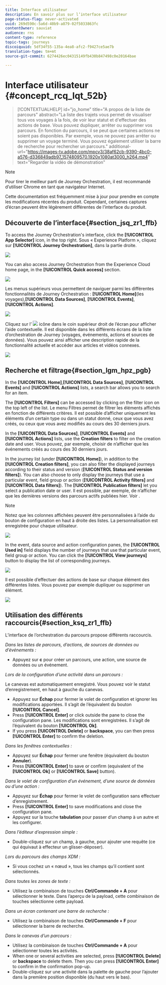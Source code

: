 ```yaml
---
title: Interface utilisateur
description: En savoir plus sur l’interface utilisateur
page-status-flag: never-activated
uuid: 269d590c-5a6d-40b9-a879-02f5033863fc
contentOwner: sauviat
audience: rns
content-type: reference
topic-tags: journeys
discoiquuid: 5df34f55-135a-4ea8-afc2-f9427ce5ae7b
translation-type: tm+mt
source-git-commit: 6274426ec04315149fb430b847498c0e20164bae

---
```



# Interface utilisateur {#concept_rcq_lqt_52b}


>[!CONTEXTUALHELP]
>id=&quot;jo_home&quot;
>title=&quot;A propos de la liste de parcours&quot;
>abstract=&quot;La liste des trajets vous permet de visualiser tous vos voyages à la fois, de voir leur statut et d&#39;effectuer des actions de base. Vous pouvez dupliquer, arrêter ou supprimer vos parcours. En fonction du parcours, il se peut que certaines actions ne soient pas disponibles. Par exemple, vous ne pouvez pas arrêter ou supprimer un voyage terminé. Vous pouvez également utiliser la barre de recherche pour rechercher un parcours.&quot;
>additional-url=&quot;https://images-tv.adobe.com/mpcv3/38af62cb-9390-4bc0-a576-d336849adb97_1574809570.1920x1080at3000_h264.mp4&quot; text=&quot;Regarder la vidéo de démonstration&quot;


>[!NOTE]
>
>Pour tirer le meilleur parti de Journey Orchestration, il est recommandé d’utiliser Chrome en tant que navigateur Internet.
>
>Cette documentation est fréquemment mise à jour pour prendre en compte les modifications récentes du produit. Cependant, certaines captures d’écran peuvent être légèrement différentes de l’interface du produit.

## Découverte de l’interface{#section_jsq_zr1_ffb}

To access the Journey Orchestration&#39;s interface, click the **[!UICONTROL App Selector]** icon, in the top right. Sous « Experience Platform », cliquez sur **[!UICONTROL Journey Orchestration]**, dans la partie droite.

![](../assets/journey1.png)

You can also access Journey Orchestration from the Experience Cloud home page, in the **[!UICONTROL Quick access]** section.

![](../assets/journey1bis.png)

Les menus supérieurs vous permettent de naviguer parmi les différentes fonctionnalités de Journey Orchestration : **[!UICONTROL Home]**(les voyages),**[!UICONTROL Data Sources]**, **[!UICONTROL Events]**, **[!UICONTROL Actions]**.

![](../assets/journey2.png)

Cliquez sur l’ ![](../assets/icon-context.png) icône dans le coin supérieur droit de l’écran pour afficher l’aide contextuelle. Il est disponible dans les différents écrans de la liste d’orchestration de Journey (voyages, événements, actions et sources de données). Vous pouvez ainsi afficher une description rapide de la fonctionnalité actuelle et accéder aux articles et vidéos connexes.

![](../assets/journey2bis.png)

## Recherche et filtrage{#section_lgm_hpz_pgb}

In the **[!UICONTROL Home]**,**[!UICONTROL Data Sources]**, **[!UICONTROL Events]** and **[!UICONTROL Actions]** lists, a search bar allows you to search for an item.

The **[!UICONTROL Filters]** can be accessed by clicking on the filter icon on the top left of the list. Le menu Filtres permet de filtrer les éléments affichés en fonction de différents critères. Il est possible d’afficher uniquement les éléments d’un certain type ou dans un statut donné, ceux que vous avez créés, ou ceux que vous avez modifiés au cours des 30 derniers jours.

In the **[!UICONTROL Data Sources]**, **[!UICONTROL Events]** and **[!UICONTROL Actions]** lists, use the **Creation filters** to filter on the creation date and user. Vous pouvez, par exemple, choisir de n’afficher que les événements créés au cours des 30 derniers jours.

In the journey list (under **[!UICONTROL Home]**), in addition to the **[!UICONTROL Creation filters]**, you can also filter the displayed journeys according to their status and version (**[!UICONTROL Status and version filters]**). You can also choose to only display the journeys that use a particular event, field group or action (**[!UICONTROL Activity filters]** and **[!UICONTROL Data filters]**). The **[!UICONTROL Publication filters]** let you select a publication date or user. Il est possible, par exemple, de n’afficher que les dernières versions des parcours actifs publiées hier. Voir [](../building-journeys/using-the-journey-designer.md).

>[!NOTE]
>
>Notez que les colonnes affichées peuvent être personnalisées à l’aide du bouton de configuration en haut à droite des listes. La personnalisation est enregistrée pour chaque utilisateur.

![](../assets/journey74.png)

In the event, data source and action configuration panes, the **[!UICONTROL Used in]** field displays the number of journeys that use that particular event, field group or action. You can click the **[!UICONTROL View journeys]** button to display the list of corresponding journeys.

![](../assets/journey3bis.png)

Il est possible d’effectuer des actions de base sur chaque élément des différentes listes. Vous pouvez par exemple dupliquer ou supprimer un élément.

![](../assets/journey4.png)

## Utilisation des différents raccourcis{#section_ksq_zr1_ffb}

L’interface de l’orchestration du parcours propose différents raccourcis.

_Dans les listes de parcours, d’actions, de sources de données ou d’événements :_

* Appuyez sur **c** pour créer un parcours, une action, une source de données ou un événement.

_Lors de la configuration d’une activité dans un parcours :_

Le canevas est automatiquement enregistré. Vous pouvez voir le statut d’enregistrement, en haut à gauche du canevas.

* Appuyez sur **Échap** pour fermer le volet de configuration et ignorer les modifications apportées. Il s’agit de l’équivalent du bouton **[!UICONTROL Cancel]**.
* Press **[!UICONTROL Enter]** or click outside the pane to close the configuration pane. Les modifications sont enregistrées. Il s’agit de l’équivalent du bouton **[!UICONTROL Ok]**.
* If you press **[!UICONTROL Delete]** or **backspace**, you can then press **[!UICONTROL Enter]** to confirm the deletion.

_Dans les fenêtres contextuelles :_

* Appuyez sur **Échap** pour fermer une fenêtre (équivalent du bouton **Annuler**).
* Press **[!UICONTROL Enter]** to save or confirm (equivalent of the **[!UICONTROL Ok]** or **[!UICONTROL Save]** button).

_Dans le volet de configuration d’un événement, d’une source de données ou d’une action :_

* Appuyez sur **Échap** pour fermer le volet de configuration sans effectuer d’enregistrement.
* Press **[!UICONTROL Enter]** to save modifications and close the configuration pane.
* Appuyez sur la touche **tabulation** pour passer d’un champ à un autre et les configurer.

_Dans l’éditeur d’expression simple :_

* Double-cliquez sur un champ, à gauche, pour ajouter une requête (ce qui équivaut à effecteur un glisser-déposer).

_Lors du parcours des champs XDM :_

* Si vous cochez un « nœud », tous les champs qu’il contient sont sélectionnés.

_Dans toutes les zones de texte :_

* Utilisez la combinaison de touches **Ctrl/Commande + A** pour sélectionner le texte. Dans l’aperçu de la payload, cette combinaison de touches sélectionne cette payload.

_Dans un écran contenant une barre de recherche :_

* Utilisez la combinaison de touches **Ctrl/Commande + F** pour sélectionner la barre de recherche.

_Dans le canevas d’un parcours :_

* Utilisez la combinaison de touches **Ctrl/Commande + A** pour sélectionner toutes les activités.
* When one or several activities are selected, press **[!UICONTROL Delete]** or **backspace** to delete them. Then you can press **[!UICONTROL Enter]** to confirm in the confirmation pop-up.
* Double-cliquez sur une activité dans la palette de gauche pour l’ajouter dans la première position disponible (du haut vers le bas).
